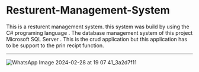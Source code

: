 # Resturent-Management-System
 This is a resturent management system. this system was build by using the C# programing language . The database management system  of this project Microsoft SQL Server . This is the crud application but this application  has to be support to the prin recipt function.

---

![WhatsApp Image 2024-02-28 at 19 07 41_3a2d7f11](https://github.com/user-attachments/assets/a595fc73-8652-4331-870f-3b7fff5117c8)


